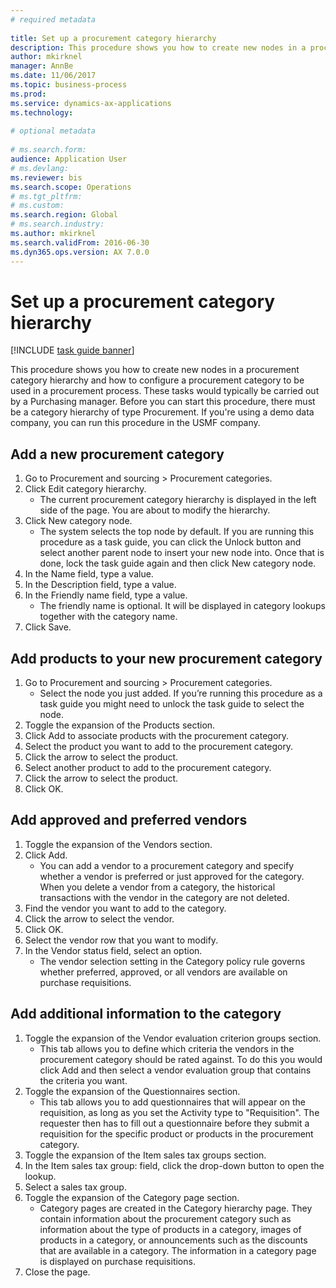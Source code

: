 ```yaml
--- 
# required metadata 
 
title: Set up a procurement category hierarchy
description: This procedure shows you how to create new nodes in a procurement category hierarchy and how to configure a procurement category to be used in a procurement process. 
author: mkirknel
manager: AnnBe 
ms.date: 11/06/2017
ms.topic: business-process 
ms.prod:  
ms.service: dynamics-ax-applications 
ms.technology:  
 
# optional metadata 
 
# ms.search.form:   
audience: Application User 
# ms.devlang:  
ms.reviewer: bis
ms.search.scope: Operations 
# ms.tgt_pltfrm:  
# ms.custom:  
ms.search.region: Global
# ms.search.industry: 
ms.author: mkirknel
ms.search.validFrom: 2016-06-30 
ms.dyn365.ops.version: AX 7.0.0 
---
```

# Set up a procurement category hierarchy

[!INCLUDE [task guide banner](../../includes/task-guide-banner.md)]

This procedure shows you how to create new nodes in a procurement category hierarchy and how to configure a procurement category to be used in a procurement process. These tasks would typically be carried out by a Purchasing manager. Before you can start this procedure, there must be a category hierarchy of type Procurement. If you're using a demo data company, you can run this procedure in the USMF company.


## Add a new procurement category
1. Go to Procurement and sourcing > Procurement categories.
2. Click Edit category hierarchy.
    * The current procurement category hierarchy is displayed in the left side of the page. You  are about to modify the hierarchy.  
3. Click New category node.
    * The system selects the top node by default. If you are running this procedure as a task guide, you can click the Unlock button and select another parent node to insert your new node into. Once that is done, lock the task guide again and then click New category node.  
4. In the Name field, type a value.
5. In the Description field, type a value.
6. In the Friendly name field, type a value.
    * The friendly name is optional. It will be displayed in category lookups together with the category name.  
7. Click Save.

## Add products to your new procurement category
1. Go to Procurement and sourcing > Procurement categories.
    * Select the node you just added. If you’re running this procedure as a task guide you might need to unlock the task guide to select the node.  
2. Toggle the expansion of the Products section.
3. Click Add to associate products with the procurement category.
4. Select the product you want to add to the procurement category.
5. Click the arrow to select the product.
6. Select another product to add to the procurement category.
7. Click the arrow to select the product.
8. Click OK.

## Add approved and preferred vendors
1. Toggle the expansion of the Vendors section.
2. Click Add.
    * You can add a vendor to a procurement category and specify whether a vendor is preferred or just approved for the category. When you delete a vendor from a category, the historical transactions with the vendor in the category are not deleted.   
3. Find the vendor you want to add to the category.
4. Click the arrow to select the vendor.
5. Click OK.
6. Select the vendor row that you want to modify.
7. In the Vendor status field, select an option.
    * The vendor selection setting in the Category policy rule governs whether preferred, approved, or all vendors are available on purchase requisitions.   

## Add additional information to the category
1. Toggle the expansion of the Vendor evaluation criterion groups section.
    * This tab allows you to define which criteria the vendors in the procurement category should be rated against. To do this you would click Add and then select a vendor evaluation group that contains the criteria you want.  
2. Toggle the expansion of the Questionnaires section.
    * This tab allows you to add questionnaires that will appear on the requisition, as long as you set the Activity type to "Requisition". The requester then has to fill out a questionnaire before they submit a requisition for the specific product or products in the procurement category.  
3. Toggle the expansion of the Item sales tax groups section.
4. In the Item sales tax group: field, click the drop-down button to open the lookup.
5. Select a sales tax group.
6. Toggle the expansion of the Category page section.
    * Category pages are created in the Category hierarchy page. They contain information about the procurement category such as information about the type of products in a category, images of products in a category, or announcements such as the discounts that are available in a category. The information in a category page is displayed on purchase requisitions.  
7. Close the page.

